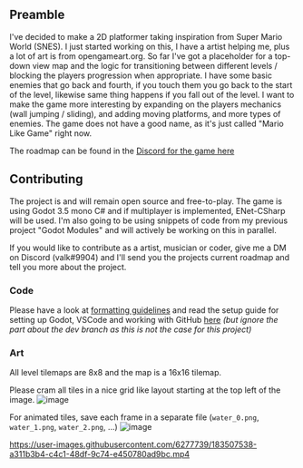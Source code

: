 ## Preamble
I've decided to make a 2D platformer taking inspiration from Super Mario World (SNES). I just started working on this, I have a artist helping me, plus a lot of art is from opengameart.org. So far I've got a placeholder for a top-down view map and the logic for transitioning between different levels / blocking the players progression when appropriate. I have some basic enemies that go back and fourth, if you touch them you go back to the start of the level, likewise same thing happens if you fall out of the level. I want to make the game more interesting by expanding on the players mechanics (wall jumping / sliding), and adding moving platforms, and more types of enemies. The game does not have a good name, as it's just called "Mario Like Game" right now.

The roadmap can be found in the [Discord for the game here](https://discord.gg/5frafxrwwd)

## Contributing
The project is and will remain open source and free-to-play. The game is using Godot 3.5 mono C# and if multiplayer is implemented, ENet-CSharp will be used. I'm also going to be using snippets of code from my previous project "Godot Modules" and will actively be working on this in parallel.

If you would like to contribute as a artist, musician or coder, give me a DM on Discord (valk#9904) and I'll send you the projects current roadmap and tell you more about the project.

### Code
Please have a look at [formatting guidelines](https://github.com/GodotModules/GodotModulesCSharp/blob/main/.github/FORMATTING_GUIDELINES.md) and read the setup guide for setting up Godot, VSCode and working with GitHub [here](https://github.com/GodotModules/GodotModulesCSharp/blob/main/.github/CONTRIBUTING.md) *(but ignore the part about the dev branch as this is not the case for this project)*

### Art
All level tilemaps are 8x8 and the map is a 16x16 tilemap. 

Please cram all tiles in a nice grid like layout starting at the top left of the image.
![image](https://user-images.githubusercontent.com/6277739/183508968-b2f67d5d-7df6-4295-bec0-61b8e72ee718.png)

For animated tiles, save each frame in a separate file (`water_0.png`, `water_1.png`, `water_2.png`, ...)
![image](https://user-images.githubusercontent.com/6277739/183509095-3d6e3dce-7abe-4e8a-ac4d-cf1f3a32b330.png)

https://user-images.githubusercontent.com/6277739/183507538-a311b3b4-c4c1-48df-9c74-e450780ad9bc.mp4

